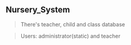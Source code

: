 ## Nursery_System
>There's teacher, child and class database

>Users: administrator(static) and teacher
